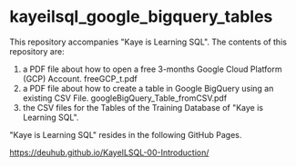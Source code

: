 # kayeilsql_google_bigquery_tables
This repository accompanies "Kaye is Learning SQL".
The contents of this repository are:
1. a PDF file about how to open a free 3-months Google Cloud Platform (GCP) Account. freeGCP_t.pdf
2. a PDF file about how to create a table in Google BigQuery using an existing CSV File. googleBigQuery_Table_fromCSV.pdf
3. the CSV files for the Tables of the Training Database of "Kaye is Learning SQL".  

"Kaye is Learning SQL" resides in the following GitHub Pages.

https://deuhub.github.io/KayeILSQL-00-Introduction/
